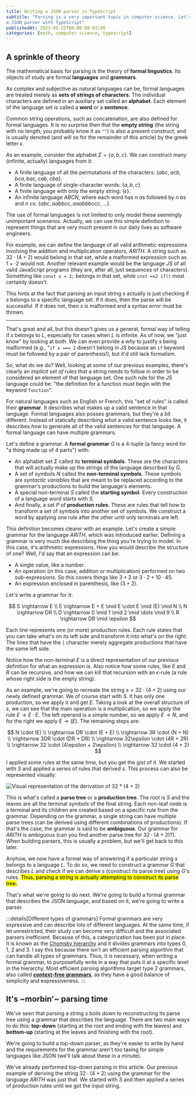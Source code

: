 ```yaml
---
title: Writing a JSON parser in TypeScript
subtitle: "Parsing is a very important topic in computer science. Let's learn more about it by writing 
a JSON parser with TypeScript"
publishedAt: 2023-05-25T00:00:00-03:00
categories: [math, computer-science, typescript]
---
```


## A sprinkle of theory

The mathematical basis for parsing is the theory of **formal lingustics**. Its objects of study
are formal **languages** and **grammars**.

As complex and subjective as natural languages can be, formal languages are treated merely as **sets of strings
of characters**. The individual characters are defined in an auxiliary
set called an **alphabet**. Each element of the language set is called a **word** or a **sentence**.

Common string operations, such as concatenation, are also defined for formal languages. It is no
surprise then that the **empty string** (the string with no length, you
probably know it as `""`) is also a present construct, and is
usually denoted (and will so for the remainder of this article) by the greek letter $\epsilon$.

As an example, consider the alphabet $\Sigma = \{a,b,c\}$. We can construct many (infinite, actually)
languages from it:

- A finite language of all the permutations of the characters: $\{abc, acb, bca, bac, cab, cba\}$.
- A finite language of single-character words: $\{a,b,c\}$.
- A finite language with only the empty string: $\{\epsilon\}$.
- An infinite language $ABCN$, where each word has $n$ $a$s followed by $n$ $b$s and $n$ $c$s:
  $\{abc, aabbcc, aaabbbccc, \dots\}$.

The use of formal languages is not limited to only model these seemingly unimportant scenarios.
Actually, we can use this simple definition to represent things that are very much present
in our daily lives as software engineers.

For example, we can define the language of all valid arithmetic expressions involving the
addition and multiplication operators, $ARITH$. A string such as $32 \cdot (4 + 2)$ would belong in that set,
while a malformed expression such as $1 + \cdot 2$ would not. Another relevant example would be
the language $JS$ of all valid JavaScript programs (they are, after all, just sequences of characters).
Something like $\texttt{const x = 2;}$ belongs in that set, while $\texttt{cnst =x2 if()}$
most certainly doesn't.

This hints at the fact that parsing an input string $s$ actually is just checking if $s$
belongs to a specific language set. If it does, then the parse will be successful. If it does not,
then $s$ is malformed and a syntax error must be thrown.

---

That's great and all, but this doesn't gives us a general, formal way of telling if $s$
belongs to $L$, especially for cases when $L$ is infinite. As of now, we "just know" by
looking at both. We can even provide a _why_ to justify $s$ being malformed (e.g., "`if x === 2` doesn't
belong in $JS$ because an `if` keyword must be followed by a pair of parenthesis!), but it'd still
lack formalism.

So, what do we do? Well, looking at some of our previous examples,
there's clearly an _implicit set of rules_ that a string needs to follow in order to be considered
an element of that language set. One such rule for the $JS$ language could be: "the definition for a function
must begin with the keyword `function`".

For natural languages such as English or French, this "set of rules" is called their **grammar**.
It describes what makes up a valid sentence in that language. Formal languages also posses grammars,
but they're a bit different. Instead of statically describing _what_ a valid sentence looks like,
it describes _how_ to generate all of the valid sentences for that language. A formal language
can have multiple grammars.

Let's define a grammar. A **formal grammar** $G$ is a 4-tuple
(a fancy word for "a thing made up of 4 parts") with:

- An alphabet set $\Sigma$ called its **terminal symbols**. These are the characters that
  will actually make up the strings of the language described by $G$.
- A set of symbols $N$ called the **non-terminal symbols**. These
  symbols are _syntactic variables_ that are meant to be replaced according to the grammar's
  productions to build the language's elements.
- A special non-terminal $S$ called the **starting symbol**. Every construction of a language
  word starts with $S$.
- And finally, a set $P$ of **production rules**. These are rules that tell how to transform
  a set of symbols into another set of symbols. We construct a word by applying one rule after
  the other until only terminals are left.

This definition becomes clearer with an example. Let's create a simple grammar for the
language $ARITH$, which was introduced earlier. Defining a grammar is very much like
describing the thing you're trying to model. In this case, it's arithmetic expressions.
How you would describe the structure of one? Well, I'd say that an expression can be:

- A single value, like a number.
- An operation (in this case, addition or multiplication) performed on two sub-expressions.
  So this covers things like $3 + 2$ or $3 \cdot 2 + 10 \cdot 45$.
- An expression enclosed in parenthesis, like $(3 + 2)$.

Let's write a grammar for it:

$$
S \rightarrow E \\
E \rightarrow E + E \mid E \cdot E \mid (E) \mid N \\
N \rightarrow DR \\
D \rightarrow 0 \mid 1 \mid 2 \mid \dots \mid 9 \\
R \rightarrow DR \mid \epsilon
$$

Each line represents one (or more) production rules. Each rule states that you can take what's on
its left side and transform it into what's on the right. The lines that have the $\mid$ character
merely aggregate productions that have the same left side.

Notice how the non-terminal $E$
is a direct representation of our previous definition for what an expression is. Also notice
how some rules, like $E$ and $R$ can be recursive, and how we can kill that recursion with
an $\epsilon$-rule (a rule whose right side is the empty string).

As an example, we're going to recreate the string $s = 32 \cdot (4 + 2)$ using our newly defined grammar.
We of course start with $S$. It has only one production, so we apply it and get $E$. Taking
a look at the overall structure of $s$, we can see that the main operation is a multiplication, so
we apply the rule $E \rightarrow E \cdot E$. The left operand is a simple number, so we apply
$E \rightarrow N$, and for the right we apply $E \rightarrow (E)$. The remaining steps are:

$$
N \cdot (E) \\
\rightarrow DR \cdot (E + E) \\
\rightarrow 3R \cdot (N + N) \\
\rightarrow 3DR \cdot (DR + DR) \\
\rightarrow 32\epsilon \cdot (4R + 2R) \\
\rightarrow 32 \cdot (4\epsilon + 2\epsilon) \\
\rightarrow 32 \cdot (4 + 2)
$$

I applied some rules at the same time, but you get the gist of it. We started with $S$
and applied a series of rules that derived $s$. This process can also be represented visually:

![Visual representation of the derivation of 32 * (4 + 2)](/images/json-parser-in-typescript/parse-tree-32times4plus2.png)

This is what's called a **parse tree** or a **production tree**. The root is $S$ and the leaves
are all the terminal symbols of the final string. Each non-leaf node is a terminal and
its children are created based on a specific rule from the grammar.
Depending on the grammar, a single string can
have multiple parse trees (can be derived using different combinations of productions).
If that's the case, the grammar is said to be **ambiguous**. Our grammar for $ARITH$ is ambiguous
(can you find another parse tree for $32 \cdot (4 + 2)$?). When building parsers, this is usually
a problem, but we'll get back to this later.

Anyhow, we now have a formal way of answering if a particular string $s$ belongs to a language $L$.
To do so, we need to construct a grammar $G$ that describes $L$ and check if we can derive $s$
(construct its parse tree) using $G$'s rules. <mark>Thus, parsing a string is actually attempting to
construct its parse tree.</mark>

That's what we're going to do next. We're going to build a formal grammar that describes the JSON
language, and based on it, we're going to write a parser.

:::details[Different types of grammars]
Formal grammars are very expressive and can describe lots of different languages. At the same time,
if let unrestricted, their study can become very difficult and the associated parsers inefficient.
Because of this, a categorization has been put in place. It is known as the
[Chomsky hierarchy](https://en.wikipedia.org/wiki/Chomsky_hierarchy) and it divides
grammars into types 0, 1, 2 and 3. I say this because there isn't an efficient parsing
algorithm that can handle all types of grammars. Thus, it is necessary, when
writing a formal grammar, to purposefully write in a way that puts it at a specific level in the
hierarchy. Most efficient parsing algorithms target type 2 grammars, also called
[**context-free grammars**](https://en.wikipedia.org/wiki/Context-free_grammar),
as they have a good balance of simplicity and expressiveness.
:::

## It's ~morbin'~ parsing time

We've seen that parsing a string $s$ boils down to reconstructing its parse tree
using a grammar that describes the language. There are two main ways to do this:
**top-down** (starting at the root and ending with the leaves) and **bottom-up**
(starting at the leaves and finishing with the root).

We're going to build a top-down parser, as they're easier to write by hand
and the requirements for the grammar aren't too taxing for simple languages like
JSON (we'll talk about these in a minute).

We've already performed top-down parsing in this article. Our previous example of
deriving the string $32 \cdot (4 + 2)$ using the grammar for the language $ARITH$ was just that.
We started with $S$ and then applied a series of production rules until we got the input string.
